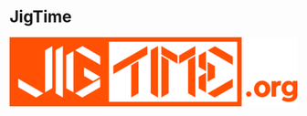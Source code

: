 # JigTime
<div style="text-align: center;"><img src="images/logo.png?raw=true" width="820" /></div>

